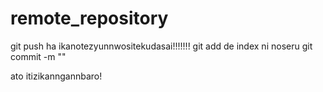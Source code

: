 # remote_repository

git push ha ikanotezyunnwositekudasai!!!!!!!
  git add de index ni noseru
  git commit -m ""

ato itizikanngannbaro!
